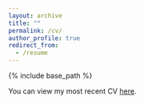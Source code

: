```yaml
---
layout: archive
title: ""
permalink: /cv/
author_profile: true
redirect_from:
  - /resume
---
```


{% include base_path %}

You can view my most recent CV [here](https://jacobgellman.github.io/files/gellman_cv.pdf).